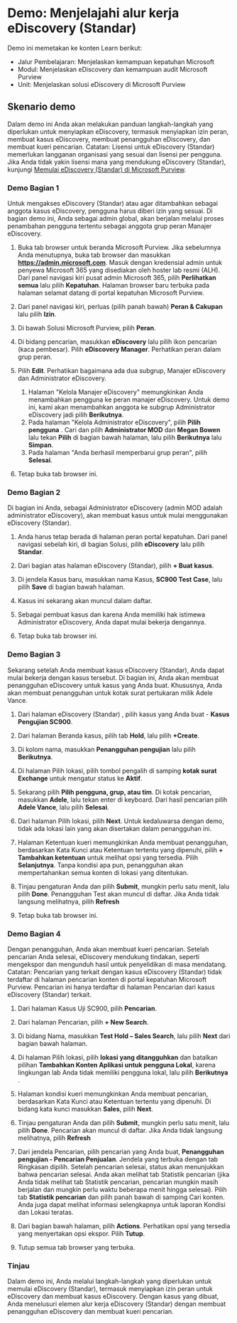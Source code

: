 <!---
---
Demo: Judul: 'Jelajahi alur kerja eDiscovery (Standar) ' Jalur Pembelajaran/Modul/Unit: 'Jalur Pembelajaran: Menjelaskan kemampuan kepatuhan Microsoft; Modul 5: Menjelaskan kemampuan eDiscovery dan audit Microsoft Purview; Unit 2: Menjelaskan solusi eDiscovery di Microsoft 365'
---
--->

# Demo: Menjelajahi alur kerja eDiscovery (Standar)

Demo ini memetakan ke konten Learn berikut:

- Jalur Pembelajaran: Menjelaskan kemampuan kepatuhan Microsoft
- Modul: Menjelaskan eDiscovery dan kemampuan audit Microsoft Purview
- Unit: Menjelaskan solusi eDiscovery di Microsoft Purview

## Skenario demo

Dalam demo ini Anda akan melakukan panduan langkah-langkah yang diperlukan untuk menyiapkan eDiscovery, termasuk menyiapkan izin peran, membuat kasus eDiscovery, membuat penangguhan eDiscovery, dan membuat kueri pencarian.  Catatan:  Lisensi untuk eDiscovery (Standar) memerlukan langganan organisasi yang sesuai dan lisensi per pengguna. Jika Anda tidak yakin lisensi mana yang mendukung eDiscovery (Standar), kunjungi [Memulai eDiscovery (Standar) di Microsoft Purview](https://docs.microsoft.com/microsoft-365/compliance/get-started-core-ediscovery?view=o365-worldwide).

### Demo Bagian 1

Untuk mengakses eDiscovery (Standar) atau agar ditambahkan sebagai anggota kasus eDiscovery, pengguna harus diberi izin yang sesuai. Di bagian demo ini, Anda sebagai admin global, akan berjalan melalui proses penambahan pengguna tertentu sebagai anggota grup peran Manajer eDiscovery.

1. Buka tab browser untuk beranda Microsoft Purview.  Jika sebelumnya Anda menutupnya, buka tab browser dan masukkan **https://admin.microsoft.com**. Masuk dengan kredensial admin untuk penyewa Microsoft 365 yang disediakan oleh hoster lab resmi (ALH). Dari panel navigasi kiri pusat admin Microsoft 365, pilih **Perlihatkan semua** lalu pilih **Kepatuhan**.  Halaman browser baru terbuka pada halaman selamat datang di portal kepatuhan Microsoft Purview.  

1. Dari panel navigasi kiri, perluas (pilih panah bawah) **Peran & Cakupan** lalu pilih **Izin**.

1. Di bawah Solusi Microsoft Purview, pilih **Peran**.

1. Di bidang pencarian, masukkan **eDiscovery** lalu pilih ikon pencarian (kaca pembesar).  Pilih **eDiscovery Manager**.  Perhatikan peran dalam grup peran.

1. Pilih **Edit**.  Perhatikan bagaimana ada dua subgrup, Manajer eDiscovery dan Administrator eDiscovery.  
    1. Halaman "Kelola Manajer eDiscovery" memungkinkan Anda menambahkan pengguna ke peran manajer eDiscovery. Untuk demo ini, kami akan menambahkan anggota ke subgrup Administrator eDiscovery jadi pilih **Berikutnya**.
    1. Pada halaman "Kelola Administrator eDiscovery", pilih **Pilih pengguna** . Cari dan pilih **Administrator MOD** dan **Megan Bowen** lalu tekan **Pilih** di bagian bawah halaman, lalu pilih **Berikutnya** lalu **Simpan**.
    1. Pada halaman "Anda berhasil memperbarui grup peran", pilih **Selesai**.

1. Tetap buka tab browser ini.

### Demo Bagian 2

Di bagian ini Anda, sebagai Administrator eDiscovery (admin MOD adalah administrator eDiscovery), akan membuat kasus untuk mulai menggunakan eDiscovery (Standar).

1. Anda harus tetap berada di halaman peran portal kepatuhan. Dari panel navigasi sebelah kiri, di bagian Solusi, pilih **eDiscovery** lalu pilih **Standar**.

1. Dari bagian atas halaman eDiscovery (Standar), pilih **+ Buat kasus**.

1. Di jendela Kasus baru, masukkan nama Kasus, **SC900 Test Case**, lalu pilih **Save** di bagian bawah halaman.

1. Kasus ini sekarang akan muncul dalam daftar.

1. Sebagai pembuat kasus dan karena Anda memiliki hak istimewa Administrator eDiscovery, Anda dapat mulai bekerja dengannya.  

1. Tetap buka tab browser ini.

### Demo Bagian 3

Sekarang setelah Anda membuat kasus eDiscovery (Standar), Anda dapat mulai bekerja dengan kasus tersebut.  Di bagian ini, Anda akan membuat penangguhan eDiscovery untuk kasus yang Anda buat.  Khususnya, Anda akan membuat penangguhan untuk kotak surat pertukaran milik Adele Vance.

1. Dari halaman eDiscovery (Standar) , pilih kasus yang Anda buat - **Kasus Pengujian SC900**.

1. Dari halaman Beranda kasus, pilih tab **Hold**, lalu pilih **+Create**.

1. Di kolom nama, masukkan **Penangguhan pengujian** lalu pilih **Berikutnya**.

1. Di halaman Pilih lokasi, pilih tombol pengalih di samping **kotak surat Exchange** untuk mengatur status ke **Aktif**.  

1. Sekarang pilih **Pilih pengguna, grup, atau tim**.  Di kotak pencarian, masukkan **Adele**, lalu tekan enter di keyboard. Dari hasil pencarian pilih **Adele Vance**, lalu pilih **Selesai**.

1. Dari halaman Pilih lokasi, pilih **Next**.  Untuk kedaluwarsa dengan demo, tidak ada lokasi lain yang akan disertakan dalam penangguhan ini.

1. Halaman Ketentuan kueri memungkinkan Anda membuat penangguhan, berdasarkan Kata Kunci atau Ketentuan tertentu yang dipenuhi, pilih **+ Tambahkan ketentuan** untuk melihat opsi yang tersedia.  Pilih **Selanjutnya**. Tanpa kondisi apa pun, penangguhan akan mempertahankan semua konten di lokasi yang ditentukan.

1. Tinjau pengaturan Anda dan pilih **Submit**, mungkin perlu satu menit, lalu pilih **Done**.  Penangguhan Test akan muncul di daftar.  Jika Anda tidak langsung melihatnya, pilih **Refresh**

1. Tetap buka tab browser ini.

### Demo Bagian 4

Dengan penangguhan, Anda akan membuat kueri pencarian.  Setelah pencarian Anda selesai, eDiscovery mendukung tindakan, seperti mengekspor dan mengunduh hasil untuk penyelidikan di masa mendatang.   Catatan:  Pencarian yang terkait dengan kasus eDiscovery (Standar) tidak terdaftar di halaman pencarian konten di portal kepatuhan Microsoft Purview. Pencarian ini hanya terdaftar di halaman Pencarian dari kasus eDiscovery (Standar) terkait.

1. Dari halaman Kasus Uji SC900, pilih **Pencarian**.

1. Dari halaman Pencarian, pilih **+ New Search**.

1. Di bidang Nama, masukkan **Test Hold – Sales Search**, lalu pilih **Next** dari bagian bawah halaman.

1. Di halaman Pilih lokasi, pilih **lokasi yang ditangguhkan** dan batalkan pilihan **Tambahkan Konten Aplikasi untuk pengguna Lokal**, karena lingkungan lab Anda tidak memiliki pengguna lokal, lalu pilih **Berikutnya** .

1. Halaman kondisi kueri memungkinkan Anda membuat pencarian, berdasarkan Kata Kunci atau Ketentuan tertentu yang dipenuhi. Di bidang kata kunci masukkan **Sales**, pilih **Next**.

1. Tinjau pengaturan Anda dan pilih **Submit**, mungkin perlu satu menit, lalu pilih **Done**.  Pencarian akan muncul di daftar.  Jika Anda tidak langsung melihatnya, pilih **Refresh**

1. Dari jendela Pencarian, pilih pencarian yang Anda buat, **Penangguhan pengujian - Pencarian Penjualan**.  Jendela yang terbuka dengan tab Ringkasan dipilih.  Setelah pencarian selesai, status akan menunjukkan bahwa pencarian selesai.  Anda akan melihat tab Statistik pencarian (jika Anda tidak melihat tab Statistik pencarian, pencarian mungkin masih berjalan dan mungkin perlu waktu beberapa menit hingga selesai).  Pilih tab **Statistik pencarian** dan pilih panah bawah di samping Cari konten.  Anda juga dapat melihat informasi selengkapnya untuk laporan Kondisi dan Lokasi teratas.  

1. Dari bagian bawah halaman, pilih **Actions**.  Perhatikan opsi yang tersedia yang menyertakan opsi ekspor. Pilih **Tutup**.

1. Tutup semua tab browser yang terbuka.

### Tinjau

Dalam demo ini, Anda melalui langkah-langkah yang diperlukan untuk memulai eDiscovery (Standar), termasuk menyiapkan izin peran untuk eDiscovery dan membuat kasus eDiscovery.  Dengan kasus yang dibuat, Anda menelusuri elemen alur kerja eDiscovery (Standar) dengan membuat penangguhan eDiscovery dan membuat kueri pencarian.
